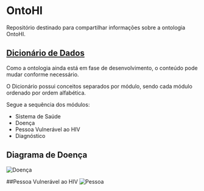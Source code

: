 # OntoHI
Repositório destinado para compartilhar informações sobre a ontologia OntoHI.
## [Dicionário de Dados](https://github.com/daniellic9/OntoHI/blob/master/Dicion%C3%A1rio%20de%20Dados.md)
Como a ontologia ainda está em fase de desenvolvimento, o conteúdo pode mudar conforme necessário.

O Dicionário possui conceitos separados por módulo, sendo cada módulo ordenado por ordem alfabética.


Segue a sequência dos módulos:
- Sistema de Saúde
- Doença
- Pessoa Vulnerável ao HIV
- Diagnóstico

## Diagrama de Doença
![Doença](https://github.com/daniellic9/OntoHI/blob/master/Imagens%20OntoHI/Doen%C3%A7a.JPG)

##Pessoa Vulnerável ao HIV
![Pessoa](https://github.com/daniellic9/OntoHI/blob/master/Imagens%20OntoHI/Doen%C3%A7a.JPG)
